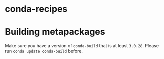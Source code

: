 # conda-recipes

# Building metapackages

Make sure you have a version of `conda-build` that is at least `3.0.28`. Please run `conda update conda-build` before.

